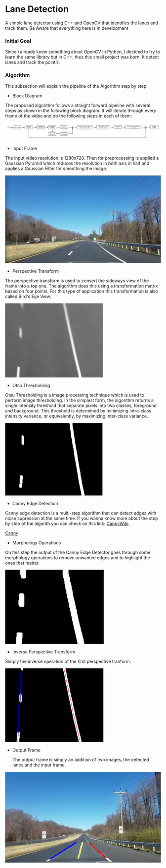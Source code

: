 
# Lane Detection
A simple lane detector  using C++ and OpenCV that identifies the lanes and track them. Be Aware that everything here is in development


### Initial Goal
Since i already knew something about OpenCV in Python, I decided to try to learn the same library but in C++, thus this small project was born. It detect lanes and track the point’s.

### Algorithm
This subsection will explain the pipeline of the Algorithm step by step.

- Block Diagram

The proposed algorithm follows a straight forward pipeline with several steps as shown in the following block diagram. It will iterate through every frame of the video and do the following steps in each of them:

![Block Diagram](https://github.com/Nakalski/LaneDetection/blob/master/images/Diagrama.png)

- Input Frame

 The input video resolution is 1280x720. Then for preprocessing is applied a Gaussian Pyramid which reduces the resolution in both axis in half and applies a Gaussian Filter for smoothing the image.
 
![Input Frame](https://github.com/Nakalski/LaneDetection/blob/master/images/input_frame.png)

- Perspective Transform
 
 The perspective transform is used to convert the sideways view of the frame into a top one. The algorithm does this using a transformation matrix based on four points. For this type of application this transformation is also called Bird's Eye View.
 
![Perspective Transform](https://github.com/Nakalski/LaneDetection/blob/master/images/2.png)

- Otsu Thresholding
 
 Otsu Thresholding is a image processing technique which is used to perform image thresholding. In the simplest form, the algorithm returns a single intensity threshold that separate pixels into two classes, foreground and background. This threshold is determined by minimizing intra-class intensity variance, or equivalently, by maximizing inter-class variance. 
 
![Otsu](https://github.com/Nakalski/LaneDetection/blob/master/images/otsu2.png)

- Canny Edge Detection

Canny edge detection is a multi-step algorithm that can detect edges with noise supression at the same time. If you wanna know more about the step by step of the algorith you can check on this link: [CannyWiki](en.wikipedia.org/wiki/Canny_edge_detector).

[Canny](https://github.com/Nakalski/LaneDetection/blob/master/images/canny.png)

- Morphology Operations
 
 On this step the output of the Canny Edge Detector goes through some morphology operations to remove unwanted edges and to highlight the ones that matter.
 
 ![Morphology](https://github.com/Nakalski/LaneDetection/blob/master/images/morph.png)

- Inverse Perspective Transform
 
 Simply the inverse operation of the first perspective tranform.
 
![Inverse Transform](https://github.com/Nakalski/LaneDetection/blob/master/images/1.png)

- Output Frame
 
  The output frame is simply an addition of two images, the detected lanes and the input frame.
  
![Output Frame](https://github.com/Nakalski/LaneDetection/blob/master/images/3.png)
